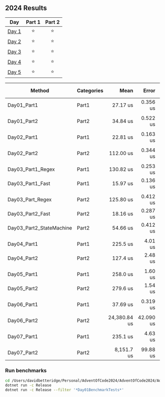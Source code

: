 ## 2024 Results

|                     Day                      | Part 1 | Part 2 |
|:--------------------------------------------:| :---: | :---: |
| [Day 1](https://adventofcode.com/2024/day/1) | ⭐ | ⭐ |
| [Day 2](https://adventofcode.com/2024/day/1) | ⭐ | ⭐ |
| [Day 3](https://adventofcode.com/2024/day/1) | ⭐ | ⭐ |
| [Day 4](https://adventofcode.com/2024/day/1) | ⭐ | ⭐ |
| [Day 5](https://adventofcode.com/2024/day/1) | ⭐ | ⭐ |


| Method      | Categories | Mean     | Error   | StdDev  | Ratio | Gen0    | Gen1   | Allocated | Alloc Ratio |
|------------ |----------- |---------:|--------:|--------:|------:|--------:|-------:|----------:|------------:|
| Day01_Part1 | Part1      | 27.17 us | 0.356 us | 0.333 us |  1.00 |    0.02 |  3.6621 | 0.1221 |  30.24 KB |        1.00 |
|                       |            |          |          |          |       |         |         |        |           |             |
| Day01_Part2 | Part2      | 34.84 us | 0.522 us | 0.488 us |  1.00 |    0.02 | 6.7749 | 0.7935 |  55.82 KB |        1.00 |
|                       |            |          |          |          |       |         |         |        |           |             |
| Day02_Part1 | Part1      |  22.81 us | 0.163 us | 0.136 us |  1.00 |  2.3193 |      - |  19.06 KB |        1.00 |
|             |            |           |          |          |       |         |        |           |             |
| Day02_Part2 | Part2      | 112.00 us | 0.344 us | 0.305 us |  1.00 | 11.3525 | 0.1221 |  93.13 KB |        1.00 |
|             |            |           |          |          |       |         |        |           |             |
| Day03_Part1_Regex        | Part1      | 130.82 us | 0.253 us | 0.224 us |  1.00 | 61.5234 | 23.9258 | 502.72 KB |        1.00 |
| Day03_Part1_Fast         | Part1      |  15.97 us | 0.136 us | 0.121 us |  0.12 |  2.3499 |       - |  19.37 KB |        0.04 |
|                          |            |           |          |          |       |         |         |           |             |
| Day03_Part_Regex         | Part2      | 125.80 us | 0.412 us | 0.322 us |  1.00 | 58.1055 | 19.2871 | 476.02 KB |        1.00 |
| Day03_Part2_Fast         | Part2      |  18.16 us | 0.287 us | 0.268 us |  0.14 |  2.3499 |       - |  19.37 KB |        0.04 |
| Day03_Part2_StateMachine | Part2      |  54.66 us | 0.412 us | 0.385 us |  0.43 | 11.4136 |  1.8311 |  93.75 KB |        0.20 |
|                          |            |           |          |          |       |         |         |           |             |
| Day04_Part1 | Part1      | 225.5 us | 4.01 us | 3.75 us |  1.00 |    0.02 | 6.5918 | 0.7324 |  55.35 KB |        1.00 |
| Day04_Part2 | Part2      | 127.4 us | 2.48 us | 2.95 us |  0.57 |    0.02 | 6.5918 | 0.9766 |  54.97 KB |        0.99 |
|                          |            |           |          |          |       |         |         |           |             |
| Day05_Part1 | Part1      | 258.0 us | 1.60 us | 1.42 us |  1.00 | 11.2305 | 0.4883 |  94.96 KB |        1.00 |
| Day05_Part2 | Part2      | 279.6 us | 1.54 us | 1.37 us |  1.00 | 10.7422 |      - |  93.59 KB |        1.00 |
|                          |            |           |          |          |       |         |         |           |             |
| Day06_Part1 | Part1      |      37.69 us |     0.319 us |     0.283 us |  1.00 | 6.1035 |  50.06 KB |        1.00 |
|             |            |              |             |             |       |         |         |         |         |           |             |
| Day06_Part2 | Part2      | 24,380.84 us | 42.090 us | 39.371 us |  1.00 | 31.2500 | 261.57 KB |        1.00 |
|             |            |              |             |             |       |         |         |         |         |           |             |
| Day07_Part1 | Part1      |   235.1 us |  4.63 us |  7.99 us |  1.00 |    0.05 | 76.1719 | 25.3906 | 629.75 KB |        1.00 |
|             |            |            |          |          |       |         |         |         |           |             |
| Day07_Part2 | Part2      | 8,151.7 us | 99.88 us | 93.43 us |  1.00 |    0.02 | 78.1250 | 15.6250 | 633.76 KB |        1.00 s

### Run benchmarks

``` bash
cd /Users/davidbetteridge/Personal/AdventOfCode2024/AdventOfCode2024/AdventOfCode2024.Solutions
dotnet run -c Release
dotnet run -c Release --filter '*Day01BenchmarkTests*'
```



